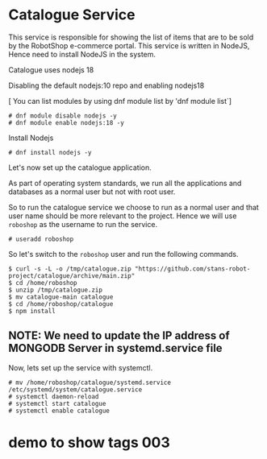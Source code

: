 # Catalogue Service

This service is responsible for showing the list of items that are to be sold by the RobotShop e-commerce portal.
This service is written in NodeJS, Hence need to install NodeJS in the system.

Catalogue uses nodejs 18

Disabling the default nodejs:10 repo and enabling nodejs18 

[ You can list modules by using dnf module list by 'dnf module list`]

```
# dnf module disable nodejs -y
# dnf module enable nodejs:18 -y
```

Install Nodejs 

```
# dnf install nodejs -y  
```


Let's now set up the catalogue application.

As part of operating system standards, we run all the applications and databases as a normal user but not with root user.

So to run the catalogue service we choose to run as a normal user and that user name should be more relevant to the project. Hence we will use `roboshop` as the username to run the service.

```
# useradd roboshop
```

So let's switch to the `roboshop` user and run the following commands.

```
$ curl -s -L -o /tmp/catalogue.zip "https://github.com/stans-robot-project/catalogue/archive/main.zip"
$ cd /home/roboshop
$ unzip /tmp/catalogue.zip
$ mv catalogue-main catalogue
$ cd /home/roboshop/catalogue
$ npm install 
```

## NOTE: We need to update the IP address of MONGODB Server in systemd.service file 


Now, lets set up the service with systemctl.

```
# mv /home/roboshop/catalogue/systemd.service /etc/systemd/system/catalogue.service
# systemctl daemon-reload
# systemctl start catalogue
# systemctl enable catalogue
```


# demo to show tags 003